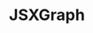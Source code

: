 ---
title: JSXGraph
title_only: true
header: JSXGraph - Dynamic Mathematics with JavaScript
menu_title: Home
order: 0
layout: splash
is_home: true
sitemap:
  priority: 1
  changefreq: 'daily'

splash:

  image: /media/conf2024.jpg
  color: var(--bs-primary)
  content:
    - file: start
      overlay_background: rgba(var(--bs-secondary-faded-rgb), 0.90)

sections:

  - file: example1
    layout: board-block
    data:
      boardid: box-123456789

  - file: example2
    layout: board-block
    data:
      boardid: box-123456780
      
  - file: description
    layout: text
  
  - file: features
    layout: text

---